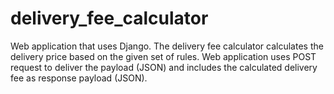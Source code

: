 # delivery_fee_calculator
Web application that uses Django. The delivery fee calculator calculates the delivery price based on the given set of rules. Web application uses POST request to deliver the payload (JSON) and includes the calculated delivery fee as response payload (JSON).
